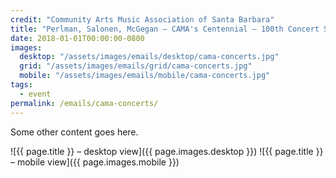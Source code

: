 ```yaml
---
credit: "Community Arts Music Association of Santa Barbara"
title: "Perlman, Salonen, McGegan — CAMA's Centennial — 100th Concert Season — Season Subscriptions Still Available!"
date: 2018-01-01T00:00:00-0800
images:
  desktop: "/assets/images/emails/desktop/cama-concerts.jpg"
  grid: "/assets/images/emails/grid/cama-concerts.jpg"
  mobile: "/assets/images/emails/mobile/cama-concerts.jpg"
tags:
  - event
permalink: /emails/cama-concerts/
---
```

Some other content goes here.

![{{ page.title }} – desktop view]({{ page.images.desktop }})
![{{ page.title }} – mobile view]({{ page.images.mobile }})
